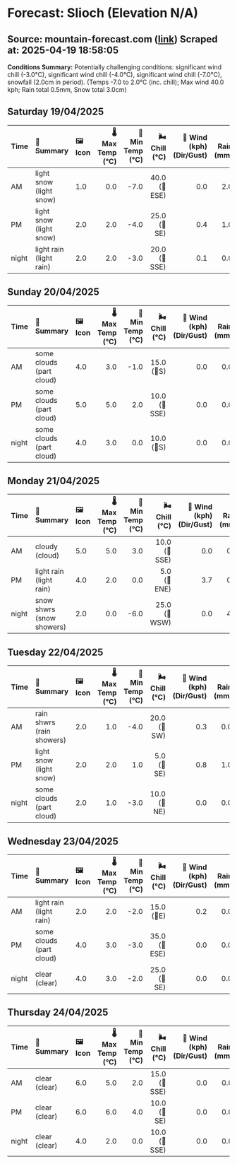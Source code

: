 # Forecast: Slioch (Elevation N/A)
**Source:** mountain-forecast.com ([link](https://www.mountain-forecast.com/peaks/Slioch/forecasts/981))
**Scraped at:** 2025-04-19 18:58:05
---

**Conditions Summary:** Potentially challenging conditions: significant wind chill (-3.0°C), significant wind chill (-4.0°C), significant wind chill (-7.0°C), snowfall (2.0cm in period). (Temps -7.0 to 2.0°C (inc. chill); Max wind 40.0 kph; Rain total 0.5mm, Snow total 3.0cm)

## Saturday 19/04/2025
| **Time** | **📝 Summary** | **🖼️ Icon** | **🌡️ Max Temp (°C)** | **🥶 Min Temp (°C)** | **🌬️ Chill (°C)** | **💨 Wind (kph) (Dir/Gust)** | **💧 Rain (mm)** | **❄️ Snow (cm)** | **☁️ Cloud Base (m)** | **🧊 Freezing Lvl (m)** |
|:------- |:------- |:----- |--------------: |-------------: |-----------: |---------------------: |---------: |----------: |---------------: |----------------: |
| AM      | light snow<br><span class="icon-desc">(light snow)</span> | 1.0 | 0.0 | -7.0 | 40.0<br>(🧭ESE) | 0.0 | 2.0 | 300 | 1050 |
| PM      | light snow<br><span class="icon-desc">(light snow)</span> | 2.0 | 2.0 | -4.0 | 25.0<br>(🧭SE) | 0.4 | 1.0 | 250 | 1200 |
| night   | light rain<br><span class="icon-desc">(light rain)</span> | 2.0 | 2.0 | -3.0 | 20.0<br>(🧭SSE) | 0.1 | 0.0 | 900 | 1350 |

## Sunday 20/04/2025
| **Time** | **📝 Summary** | **🖼️ Icon** | **🌡️ Max Temp (°C)** | **🥶 Min Temp (°C)** | **🌬️ Chill (°C)** | **💨 Wind (kph) (Dir/Gust)** | **💧 Rain (mm)** | **❄️ Snow (cm)** | **☁️ Cloud Base (m)** | **🧊 Freezing Lvl (m)** |
|:------- |:------- |:----- |--------------: |-------------: |-----------: |---------------------: |---------: |----------: |---------------: |----------------: |
| AM      | some clouds<br><span class="icon-desc">(part cloud)</span> | 4.0 | 3.0 | -1.0 | 15.0<br>(🧭S) | 0.0 | 0.0 | 1700 | 1500 |
| PM      | some clouds<br><span class="icon-desc">(part cloud)</span> | 5.0 | 5.0 | 2.0 | 10.0<br>(🧭SSE) | 0.0 | 0.0 | 1950 | 1650 |
| night   | some clouds<br><span class="icon-desc">(part cloud)</span> | 4.0 | 3.0 | 0.0 | 10.0<br>(🧭S) | 0.0 | 0.0 | 1750 | 1700 |

## Monday 21/04/2025
| **Time** | **📝 Summary** | **🖼️ Icon** | **🌡️ Max Temp (°C)** | **🥶 Min Temp (°C)** | **🌬️ Chill (°C)** | **💨 Wind (kph) (Dir/Gust)** | **💧 Rain (mm)** | **❄️ Snow (cm)** | **☁️ Cloud Base (m)** | **🧊 Freezing Lvl (m)** |
|:------- |:------- |:----- |--------------: |-------------: |-----------: |---------------------: |---------: |----------: |---------------: |----------------: |
| AM      | cloudy<br><span class="icon-desc">(cloud)</span> | 5.0 | 5.0 | 3.0 | 10.0<br>(🧭SSE) | 0.0 | 0.0 | 2000 | 1650 |
| PM      | light rain<br><span class="icon-desc">(light rain)</span> | 4.0 | 2.0 | 0.0 | 5.0<br>(🧭ENE) | 3.7 | 0.0 | 800 | 1550 |
| night   | snow shwrs<br><span class="icon-desc">(snow showers)</span> | 2.0 | 0.0 | -6.0 | 25.0<br>(🧭WSW) | 0.0 | 4.0 | 250 | 1150 |

## Tuesday 22/04/2025
| **Time** | **📝 Summary** | **🖼️ Icon** | **🌡️ Max Temp (°C)** | **🥶 Min Temp (°C)** | **🌬️ Chill (°C)** | **💨 Wind (kph) (Dir/Gust)** | **💧 Rain (mm)** | **❄️ Snow (cm)** | **☁️ Cloud Base (m)** | **🧊 Freezing Lvl (m)** |
|:------- |:------- |:----- |--------------: |-------------: |-----------: |---------------------: |---------: |----------: |---------------: |----------------: |
| AM      | rain shwrs<br><span class="icon-desc">(rain showers)</span> | 2.0 | 1.0 | -4.0 | 20.0<br>(🧭SW) | 0.3 | 0.0 | 700 | 1100 |
| PM      | light snow<br><span class="icon-desc">(light snow)</span> | 2.0 | 2.0 | 1.0 | 5.0<br>(🧭SE) | 0.8 | 1.0 | 700 | 1250 |
| night   | some clouds<br><span class="icon-desc">(part cloud)</span> | 2.0 | 1.0 | -3.0 | 10.0<br>(🧭NE) | 0.0 | 0.0 | 250 | 1250 |

## Wednesday 23/04/2025
| **Time** | **📝 Summary** | **🖼️ Icon** | **🌡️ Max Temp (°C)** | **🥶 Min Temp (°C)** | **🌬️ Chill (°C)** | **💨 Wind (kph) (Dir/Gust)** | **💧 Rain (mm)** | **❄️ Snow (cm)** | **☁️ Cloud Base (m)** | **🧊 Freezing Lvl (m)** |
|:------- |:------- |:----- |--------------: |-------------: |-----------: |---------------------: |---------: |----------: |---------------: |----------------: |
| AM      | light rain<br><span class="icon-desc">(light rain)</span> | 2.0 | 2.0 | -2.0 | 15.0<br>(🧭E) | 0.2 | 0.0 | 600 | 1250 |
| PM      | some clouds<br><span class="icon-desc">(part cloud)</span> | 4.0 | 3.0 | -3.0 | 35.0<br>(🧭ESE) | 0.0 | 0.0 | 350 | 1450 |
| night   | clear<br><span class="icon-desc">(clear)</span> | 4.0 | 3.0 | -2.0 | 25.0<br>(🧭SE) | 0.0 | 0.0 | 650 | 1700 |

## Thursday 24/04/2025
| **Time** | **📝 Summary** | **🖼️ Icon** | **🌡️ Max Temp (°C)** | **🥶 Min Temp (°C)** | **🌬️ Chill (°C)** | **💨 Wind (kph) (Dir/Gust)** | **💧 Rain (mm)** | **❄️ Snow (cm)** | **☁️ Cloud Base (m)** | **🧊 Freezing Lvl (m)** |
|:------- |:------- |:----- |--------------: |-------------: |-----------: |---------------------: |---------: |----------: |---------------: |----------------: |
| AM      | clear<br><span class="icon-desc">(clear)</span> | 6.0 | 5.0 | 2.0 | 15.0<br>(🧭SSE) | 0.0 | 0.0 | 300 | 1900 |
| PM      | clear<br><span class="icon-desc">(clear)</span> | 6.0 | 6.0 | 4.0 | 10.0<br>(🧭SE) | 0.0 | 0.0 | 900 | 1800 |
| night   | clear<br><span class="icon-desc">(clear)</span> | 4.0 | 2.0 | 0.0 | 10.0<br>(🧭SSE) | 0.0 | 0.0 | 950 | 1900 |